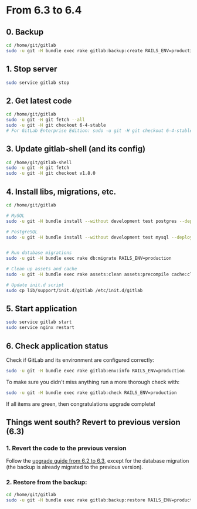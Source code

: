 # From 6.3 to 6.4

## 0. Backup

```bash
cd /home/git/gitlab
sudo -u git -H bundle exec rake gitlab:backup:create RAILS_ENV=production
```

## 1. Stop server

```bash
sudo service gitlab stop
````

## 2. Get latest code

```bash
cd /home/git/gitlab
sudo -u git -H git fetch --all
sudo -u git -H git checkout 6-4-stable
# For GitLab Enterprise Edition: sudo -u git -H git checkout 6-4-stable-ee
```

## 3. Update gitlab-shell (and its config)

```bash
cd /home/git/gitlab-shell
sudo -u git -H git fetch
sudo -u git -H git checkout v1.8.0
```

## 4. Install libs, migrations, etc.

```bash
cd /home/git/gitlab

# MySQL
sudo -u git -H bundle install --without development test postgres --deployment

# PostgreSQL
sudo -u git -H bundle install --without development test mysql --deployment


# Run database migrations
sudo -u git -H bundle exec rake db:migrate RAILS_ENV=production

# Clean up assets and cache
sudo -u git -H bundle exec rake assets:clean assets:precompile cache:clear RAILS_ENV=production

# Update init.d script
sudo cp lib/support/init.d/gitlab /etc/init.d/gitlab
```

## 5. Start application

```bash
sudo service gitlab start
sudo service nginx restart
```

## 6. Check application status

Check if GitLab and its environment are configured correctly:

```bash
sudo -u git -H bundle exec rake gitlab:env:info RAILS_ENV=production
```

To make sure you didn't miss anything run a more thorough check with:

```bash
sudo -u git -H bundle exec rake gitlab:check RAILS_ENV=production
```

If all items are green, then congratulations upgrade complete!

## Things went south? Revert to previous version (6.3)

### 1. Revert the code to the previous version

Follow the [upgrade guide from 6.2 to 6.3](6.2-to-6.3.md), except for the database migration (the backup is already migrated to the previous version).

### 2. Restore from the backup:

```bash
cd /home/git/gitlab
sudo -u git -H bundle exec rake gitlab:backup:restore RAILS_ENV=production
```
